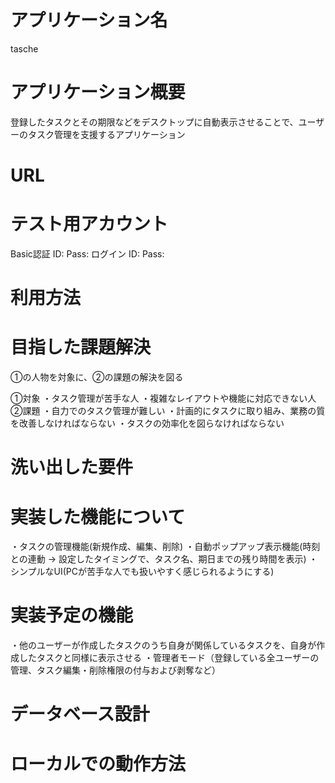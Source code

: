 # アプリケーション名
tasche

# アプリケーション概要
登録したタスクとその期限などをデスクトップに自動表示させることで、ユーザーのタスク管理を支援するアプリケーション

# URL


# テスト用アカウント
Basic認証 ID: Pass:
ログイン   ID: Pass:

# 利用方法


# 目指した課題解決
①の人物を対象に、②の課題の解決を図る

①対象
・タスク管理が苦手な人
・複雑なレイアウトや機能に対応できない人
②課題
・自力でのタスク管理が難しい
・計画的にタスクに取り組み、業務の質を改善しなければならない
・タスクの効率化を図らなければならない

# 洗い出した要件


# 実装した機能について
・タスクの管理機能(新規作成、編集、削除)
・自動ポップアップ表示機能(時刻との連動 → 設定したタイミングで、タスク名、期日までの残り時間を表示)
・シンプルなUI(PCが苦手な人でも扱いやすく感じられるようにする)

# 実装予定の機能
・他のユーザーが作成したタスクのうち自身が関係しているタスクを、自身が作成したタスクと同様に表示させる
・管理者モード（登録している全ユーザーの管理、タスク編集・削除権限の付与および剥奪など）

# データベース設計


# ローカルでの動作方法